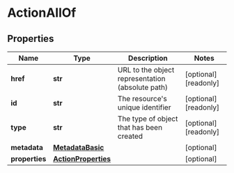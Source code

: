# ActionAllOf

## Properties
| Name | Type | Description | Notes |
| ------------ | ------------- | ------------- | ------------- |
| **href** | **str** | URL to the object representation (absolute path) | [optional] [readonly]  |
| **id** | **str** | The resource&#39;s unique identifier | [optional] [readonly]  |
| **type** | **str** | The type of object that has been created | [optional] [readonly]  |
| **metadata** | [**MetadataBasic**](MetadataBasic.md) |  | [optional]  |
| **properties** | [**ActionProperties**](ActionProperties.md) |  | [optional]  |


